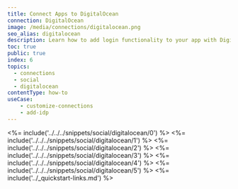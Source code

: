 ```yaml
---
title: Connect Apps to DigitalOcean
connection: DigitalOcean
image: /media/connections/digitalocean.png
seo_alias: digitalocean
description: Learn how to add login functionality to your app with DigitalOcean. You will need to obtain a Client ID and Client Secret for DigitalOcean.
toc: true
public: true
index: 6
topics:
  - connections
  - social
  - digitalocean
contentType: how-to
useCase:
    - customize-connections
    - add-idp
---
```

<%= include('../../../snippets/social/digitalocean/0') %> 
<%= include('../../../snippets/social/digitalocean/1') %> 
<%= include('../../../snippets/social/digitalocean/2') %> 
<%= include('../../../snippets/social/digitalocean/3') %> 
<%= include('../../../snippets/social/digitalocean/4') %> 
<%= include('../../../snippets/social/digitalocean/5') %>
<%= include('../_quickstart-links.md') %>
